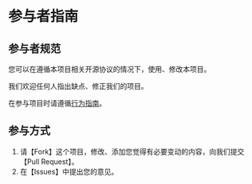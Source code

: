 # 参与者指南

## 参与者规范

您可以在遵循本项目相关开源协议的情况下，使用、修改本项目。

我们欢迎任何人指出缺点、修正我们的项目。

在参与项目时请遵循[行为指南](https://github.com/WhiteRobe/hypethron/blob/master/.github/CODE_OF_CONDUCT.md)。

## 参与方式

1. 请【Fork】这个项目，修改、添加您觉得有必要变动的内容，向我们提交【Pull Request】。
2. 在【Issues】中提出您的意见。